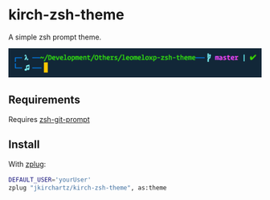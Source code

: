 # kirch-zsh-theme

A simple zsh prompt theme.

![example](./prompt.png)

## Requirements
Requires [zsh-git-prompt](https://github.com/leomeloxp/zsh-git-prompt)

## Install

With [zplug](https://github.com/zplug/zplug):

```sh
DEFAULT_USER='yourUser'
zplug "jkirchartz/kirch-zsh-theme", as:theme
```
